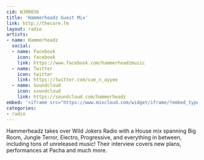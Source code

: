 ```yaml
---
cid: WJRR036
title: 'Hammerheadz Guest Mix'
link: http://thecore.fm
layout: radio
artists: 
- name: Hammerheadz
  social:
  - name: Facebook
    icon: facebook
    link: https://www.facebook.com/hammerheadzmusic
  - name: Twitter
    icon: twitter
    link: https://twitter.com/cue_n_ayyee
  - name: Soundcloud
    icon: soundcloud
    link: https://soundcloud.com/hammerheadz
embed: '<iframe src="https://www.mixcloud.com/widget/iframe/?embed_type=widget_standard&amp;embed_uuid=649eaf7c-960b-4e33-b74b-bb08a36c5150&amp;feed=https%3A%2F%2Fwww.mixcloud.com%2FWildjokers%2Fhammerheadz-guest-mix-05-03-15%2F&amp;hide_cover=1&amp;hide_tracklist=1&amp;replace=0" frameborder="0" height="180" width="100%"></iframe>'
categories:
- radio
---
```


Hammerheadz takes over Wild Jokers Radio with a House mix spanning Big Room, Jungle Terror, Electro, Progressive, and everything in between, including tons of unreleased music! Their interview covers new plans, performances at Pacha and much more.